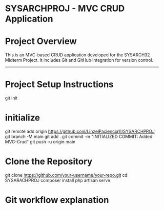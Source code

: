 # SYSARCHPROJ - MVC CRUD Application

#  Project Overview
This is an MVC-based CRUD application developed for the SYSARCH32 Midterm Project. 
It includes Git and GitHub integration for version control.

---

# Project Setup Instructions
git init 
# initialize
git remote add origin <https://github.com/LinzelPaciencia11/SYSARCHPROJ>
git branch -M main
git add .
git commit -m "INITIALIZED COMMIT: Added MVC-Crud"
git push -u origin main

# Clone the Repository

git clone https://github.com/your-username/your-repo.git
cd SYSARACHPROJ
composer install
php artisan serve

# Git workflow explanation
<!--
Step 2: Implement Git Branching & Workflow
me and my partner will each create at least two feature branches for different tasks using the command:
`git checkout -b feature-branch-name`
This ensures that we can work on separate features without interfering with the main branch.

Once we complete our assigned tasks, we will stage and commit the changes using:
`git add .`
`git commit -m "feat: <comment>"`

After committing, we will push our feature branches to the remote repository with:
`git push origin feature-branch-name`
Then, we will create a Pull Request (PR) to propose merging our feature branch into the main branch.

Step 3: Pull Requests & Code Reviews
me and my partner will review each other’s PRs to check for code quality and functionality.
If necessary, we will provide feedback through comments.
Before merging, we must resolve any conflicts to ensure a smooth integration.
Only after addressing all issues will we approve and merge the feature branch into the main branch.
-->